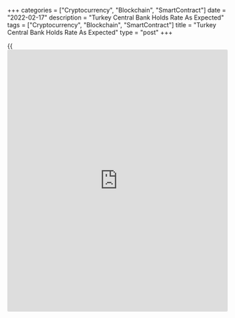 +++
categories = ["Cryptocurrency", "Blockchain", "SmartContract"]
date = "2022-02-17"
description = "Turkey Central Bank Holds Rate As Expected"
tags = ["Cryptocurrency", "Blockchain", "SmartContract"]
title = "Turkey Central Bank Holds Rate As Expected"
type = "post"
+++

{{<iframe id="large-banner" src="https://www.bounty.group/#slide=1.0" width="100%" height="600" scrolling="no" style="border: 0px solid rgb(216, 221, 230); border-radius: 3px;">}}

Turkey's central bank left its key interest rate unchanged for the
second straight meeting, despite surging inflation.

The Monetary Policy Committee of the Central Bank of the Republic of
Turkey, governed by Sahap Kavcioglu, decided to hold the one-week repo
rate at 14.00 percent.

The MPC said the recent increase in inflation has been driven by pricing
formations that are not supported by economic fundamentals, supply side
factors such as the rise in global energy, food and agricultural
commodity prices, supply constraints, and demand developments.

"The Committee expects disinflation process to start on the back of
measures taken and decisively pursued for sustainable price and
financial stability along with the decline in inflation owing to the
base effect," the bank said in a statement.

"While cumulative impact of the recent [policy](https://www.fintechee.com/policy/) decisions is being
monitored, to create a foundation for sustainable price stability, the
comprehensive review of the [policy](https://www.fintechee.com/policy/) framework is being conducted with the
aim of encouraging permanent liraization in all [policy](https://www.fintechee.com/policy/) tools of the
CBRT," the bank added.

Under pressure from President Tayyip Erdogan, the bank had lowered the
rate by 500 basis points since September.

Jason Tuvey, an economist at Capital Economics, said the [policy](https://www.fintechee.com/policy/) rate is
likely to be kept unchanged over the coming months and, if anything,
political pressures mean that the next move in rates is more likely to
be down than up.

For comments and feedback [contact](https://www.playgroundfx.com/contact/): editorial@rtt[news](https://www.letsplayfx.com/blog/forex-news-website/).com

[Economic News][1]

 **What parts of the world are seeing the best (and worst) economic
performances lately? Click[here][2] to check out our [Econ Scorecard][2]
and find out! See up-to-the-moment [ranking](https://www.playgroundfx.com/blog/crypto-exchange-ranking/)s for the best and worst
performers in [GDP][3], [unemployment rate][4], [inflation][5] and much
more.**

   1. www.rtt[news](https://www.letsplayfx.com/blog/forex-news-website/).com/Content/EconomicNews.aspx
   2. www.rtt[news](https://www.letsplayfx.com/blog/forex-news-website/).com/economic-scorecard/world-rank/retail-sales/highest-performance.aspx
   3. www.rtt[news](https://www.letsplayfx.com/blog/forex-news-website/).com/economic-scorecard/world-rank/GDP/highest-performance.aspx
   4. www.rtt[news](https://www.letsplayfx.com/blog/forex-news-website/).com/economic-scorecard/world-rank/unemployment-rate/lowest-performance.aspx
   5. www.rtt[news](https://www.letsplayfx.com/blog/forex-news-website/).com/economic-scorecard/world-rank/CPI/highest-performance.aspx